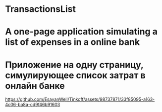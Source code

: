 # TransactionsList
# A one-page application simulating a list of expenses in a online bank
# Приложение на одну страницу, симулирующее список затрат в онлайн банке

https://github.com/EsayanWell/Tinkoff/assets/98737871/33f85095-a163-4c06-ba8a-cd9f46b91603
